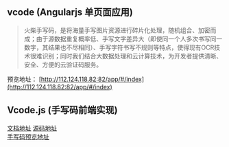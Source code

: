 ## vcode (Angularjs 单页面应用)    

>火柴手写码，是将海量手写图片资源进行碎片化处理，随机组合、加密而成；由于源数据重复概率低、手写文字差异大（即使同一个人多次书写同一数字，其结果也不尽相同）、手写字符书写不规则等特点，使得现有OCR技术很难识别；同时我们结合大数据处理和云计算技术，为开发者提供清晰、安全、方便的云验证码服务。

预览地址： [http://112.124.118.82:82/app/#/index](http://112.124.118.82:82/app/#/index)

## Vcode.js (手写码前端实现)

[文档地址](http://112.124.118.82:82/app/#/docs/pic/api)
[源码地址](https://github.com/tinshee/vcode/blob/master/app/vcodefile/vcode.js)    
[手写码预览地址](http://112.124.118.82:82/app/#/demo/pic/min2)



